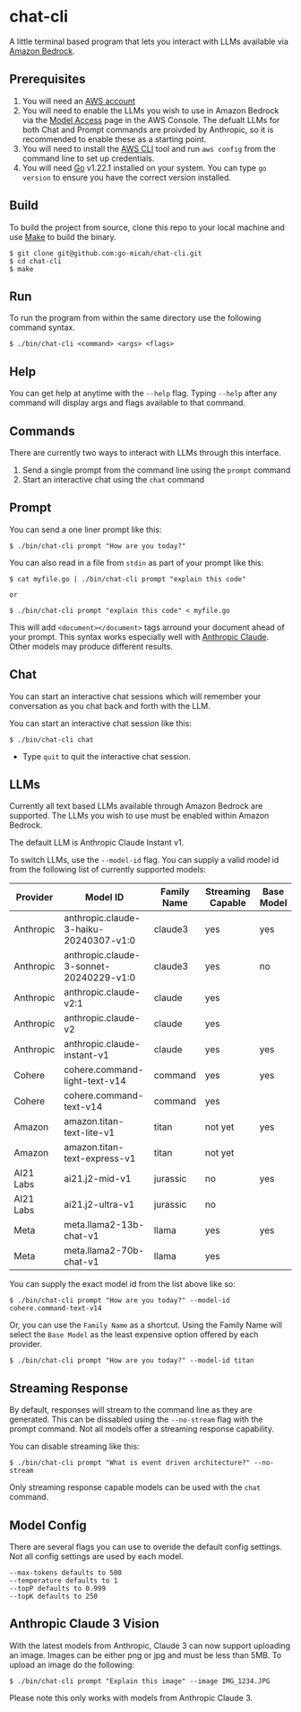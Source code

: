 # chat-cli

A little terminal based program that lets you interact with LLMs available via [Amazon Bedrock](https://aws.amazon.com/bedrock).

## Prerequisites

1. You will need an [AWS account](https://aws.amazon.com)
2. You will need to enable the LLMs you wish to use in Amazon Bedrock via the [Model Access](https://us-east-1.console.aws.amazon.com/bedrock/home?region=us-east-1#/modelaccess) page in the AWS Console. The defualt LLMs for both Chat and Prompt commands are proivded by Anthropic, so it is recommended to enable these as a starting point.
3. You will need to install the [AWS CLI](https://docs.aws.amazon.com/cli/) tool and run `aws config` from the command line to set up credentials.
4. You will need [Go](https://go.dev) v1.22.1 installed on your system. You can type `go version` to ensure you have the correct version installed.

## Build

To build the project from source, clone this repo to your local machine and use [Make](https://www.gnu.org/software/make/manual/make.html) to build the binary.

    $ git clone git@github.com:go-micah/chat-cli.git
    $ cd chat-cli
    $ make

## Run

To run the program from within the same directory use the following command syntax.

    $ ./bin/chat-cli <command> <args> <flags>

## Help

You can get help at anytime with the `--help` flag. Typing `--help` after any command will display args and flags available to that command.

## Commands

There are currently two ways to interact with LLMs through this interface.

1. Send a single prompt from the command line using the `prompt` command
2. Start an interactive chat using the `chat` command

## Prompt

You can send a one liner prompt like this:

    $ ./bin/chat-cli prompt "How are you today?"

You can also read in a file from `stdin` as part of your prompt like this:

    $ cat myfile.go | ./bin/chat-cli prompt "explain this code"

    or 

    $ ./bin/chat-cli prompt "explain this code" < myfile.go

This will add `<document></document>` tags arround your document ahead of your prompt. This syntax works especially well with [Anthropic Claude](https://www.anthropic.com/product). Other models may produce different results.

## Chat

You can start an interactive chat sessions which will remember your conversation as you chat back and forth with the LLM.

You can start an interactive chat session like this:

    $ ./bin/chat-cli chat

- Type `quit` to quit the interactive chat session.

## LLMs

Currently all text based LLMs available through Amazon Bedrock are supported. The LLMs you wish to use must be enabled within Amazon Bedrock. 

The default LLM is Anthropic Claude Instant v1. 

To switch LLMs, use the `--model-id` flag. You can supply a valid model id from the following list of currently supported models:

| Provider  | Model ID                      | Family Name | Streaming Capable | Base Model |
|-----------|-------------------------------|-------------|-------------------|------------|
| Anthropic | anthropic.claude-3-haiku-20240307-v1:0   | claude3      | yes               | yes        |
| Anthropic | anthropic.claude-3-sonnet-20240229-v1:0   | claude3      | yes               | no        |
| Anthropic | anthropic.claude-v2:1         | claude      | yes               |            |
| Anthropic | anthropic.claude-v2           | claude      | yes               |            |
| Anthropic | anthropic.claude-instant-v1   | claude      | yes               | yes        |
| Cohere    | cohere.command-light-text-v14 | command     | yes               | yes        |
| Cohere    | cohere.command-text-v14       | command     | yes               |            |
| Amazon    | amazon.titan-text-lite-v1     | titan       | not yet           | yes        |
| Amazon    | amazon.titan-text-express-v1  | titan       | not yet           |            |
| AI21 Labs | ai21.j2-mid-v1                | jurassic    | no                | yes        |
| AI21 Labs | ai21.j2-ultra-v1              | jurassic    | no                |            |
| Meta      | meta.llama2-13b-chat-v1       | llama       | yes               | yes        |
| Meta      | meta.llama2-70b-chat-v1       | llama       | yes               |            |



You can supply the exact model id from the list above like so:

    $ ./bin/chat-cli prompt "How are you today?" --model-id cohere.command-text-v14

Or, you can use the `Family Name` as a shortcut. Using the Family Name will select the `Base Model` as the least expensive option offered by each provider.

    $ ./bin/chat-cli prompt "How are you today?" --model-id titan

## Streaming Response

By default, responses will stream to the command line as they are generated. This can be dissabled using the `--no-stream` flag with the prompt command. Not all models offer a streaming response capability.

You can disable streaming like this:

    $ ./bin/chat-cli prompt "What is event driven architecture?" --no-stream

Only streaming response capable models can be used with the `chat` command. 

## Model Config

There are several flags you can use to overide the default config settings. Not all config settings are used by each model.

    --max-tokens defaults to 500
    --temperature defaults to 1
    --topP defaults to 0.999
    --topK defaults to 250

## Anthropic Claude 3 Vision

With the latest models from Anthropic, Claude 3 can now support uploading an image. Images can be either png or jpg and must be less than 5MB. To upload an image do the following:

    $ ./bin/chat-cli prompt "Explain this image" --image IMG_1234.JPG

Please note this only works with models from Anthropic Claude 3.
